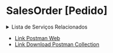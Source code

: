 # SalesOrder [Pedido]

<details>
  <summary>Lista de Serviços Relacionados</summary>
  <ol>
    <li>
        <a href="#">Pedido</a>
      <ul>
        <li>GET - Customer</li>
        <li>POST- Customer</li>
        <li>GET - Seller</li>
        <li>POST - SalesOrderShippingAddress</li>
        <li>GET - SalesOrder</li>
        <li>POST - SalesOrder</li>
        <li>POST - SalesOrderItem</li>
        <li>GET - SalesOrderParcelGroup</li>
        <li>POST - SalesOrderParcelGroup</li>
        <li>GET - SalesOrderParcel</li>
        <li>POST - SalesOrderParcel</li>
        <li>GET - Intermediary</li>
        <li>POST - Intermediary</li>
      </ul>
    </li>
 </details>
 
  - <a href="https://www.postman.com/cakeerp/workspace/cakeerp/documentation/3375748-6161bc06-58ac-4e4a-aa34-99237a192841" target="_blank">Link Postman Web</a>
  - <a href="https://github.com/CakeERP/API-CakeERP/blob/main/Exemplos/SalesOrder/CakeERP%20-%20API%20-%20SalesOrder.postman_collection.json">Link Download Postman Collection</a>
